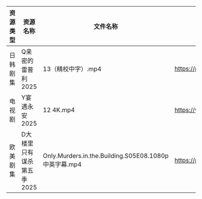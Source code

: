 | 资源类型 | 资源名称            | 文件名称                                              | 分享链接                                 | 更新时间                |
| ---- | --------------- | ------------------------------------------------- | ------------------------------------ | ------------------- |
| 日韩剧集 | Q亲密的雷普利2025     | 13（精校中字）.mp4                                      | https://pan.quark.cn/s/8cb9fd7634af  | 2025-10-14 12:25:04 |
| 电视剧  | Y宴遇永安2025       | 12 4K.mp4                                         | https://www.alipan.com/s/VE78Z2R4ZAM | 2025-10-14 08:04:55 |
| 欧美剧集 | D大楼里只有谋杀第五季2025 | Only.Murders.in.the.Building.S05E08.1080p中英字幕.mp4 | https://pan.quark.cn/s/b69edc4a08ba  | 2025-10-14 12:20:40 |
